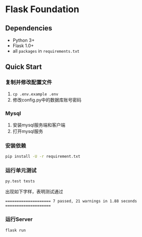 # Flask Foundation

## Dependencies
- Python 3+
- Flask 1.0+
- all `packages` in `requirements.txt`

## Quick Start

### 复制并修改配置文件
1. `cp .env.example .env`
2. 修改config.py中的数据库账号密码

### Mysql
1. 安装mysql服务端和客户端
2. 打开mysql服务

### 安装依赖
```bash
pip install -U -r requirement.txt
```

### 运行单元测试
```bash
py.test tests 
```
出现如下字样，表明测试通过
```text
==================== 7 passed, 21 warnings in 1.88 seconds ====================
```
### 运行Server
```bash
flask run
```